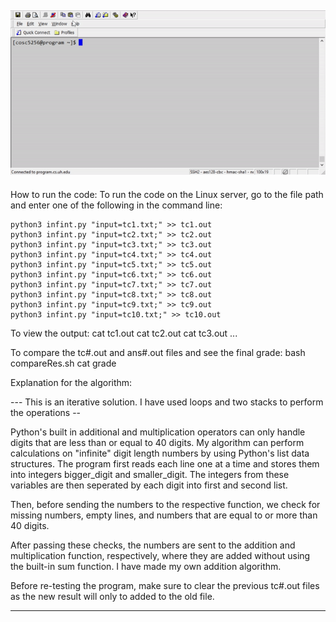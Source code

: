 ![alt text](media/demo.gif)
--------

How to run the code:
To run the code on the Linux server, go to the file path and enter one of the following in the command line:

	python3 infint.py "input=tc1.txt;" >> tc1.out
	python3 infint.py "input=tc2.txt;" >> tc2.out
	python3 infint.py "input=tc3.txt;" >> tc3.out
	python3 infint.py "input=tc4.txt;" >> tc4.out
	python3 infint.py "input=tc5.txt;" >> tc5.out
	python3 infint.py "input=tc6.txt;" >> tc6.out
	python3 infint.py "input=tc7.txt;" >> tc7.out
	python3 infint.py "input=tc8.txt;" >> tc8.out
	python3 infint.py "input=tc9.txt;" >> tc9.out
	python3 infint.py "input=tc10.txt;" >> tc10.out

To view the output:
	cat tc1.out
	cat tc2.out
	cat tc3.out
	...

To compare the tc#.out and ans#.out files and see the final grade:
	bash compareRes.sh
	cat grade

Explanation for the algorithm: 

--- This is an iterative solution. I have used loops and two stacks to perform the operations -- 

Python's built in additional and multiplication operators can only handle digits that are less than or equal to 40 digits. My algorithm can perform calculations on "infinite" digit length numbers by using Python's list data structures. The program first reads each line one at a time and stores them into integers bigger_digit and smaller_digit. The integers from these variables are then seperated by each digit into first and second list.

Then, before sending the numbers to the respective function, we check for missing numbers, empty lines, and numbers that are equal to or more than 40 digits.

After passing these checks, the numbers are sent to the addition and multiplication function, respectively, where they are added without using the built-in sum function. I have made my own addition algorithm. 

Before re-testing the program, make sure to clear the previous tc#.out files as the new result will only to added to the old file. 

-------- 
